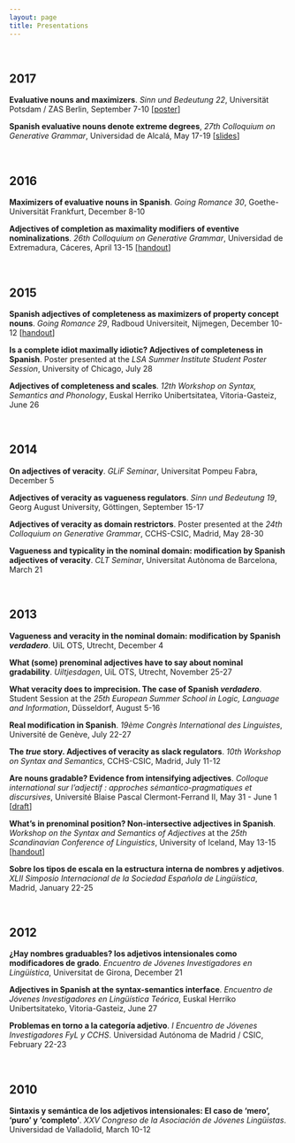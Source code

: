 ```yaml
---
layout: page
title: Presentations
---
```


<br/>

## 2017

**Evaluative nouns and maximizers**. _Sinn und Bedeutung 22_, Universität Potsdam / ZAS Berlin, September 7-10 [[poster](work/masia_sub22poster.pdf)]

**Spanish evaluative nouns denote extreme degrees**, _27th Colloquium on Generative Grammar_, Universidad de Alcalá, May 17-19 [[slides](work/masia_cgg27_slides.pdf)]

<br/>

## 2016

**Maximizers of evaluative nouns in Spanish**. _Going Romance 30_, Goethe-Universität Frankfurt, December 8-10

**Adjectives of completion as maximality modifiers of eventive nominalizations**. _26th Colloquium on Generative Grammar_, Universidad de Extremadura, Cáceres, April 13-15 [[handout](work/masia_cgg26_ho.pdf)]

<br/>

## 2015

**Spanish adjectives of completeness as maximizers of property concept nouns**. _Going Romance 29_, Radboud Universiteit, Nijmegen, December 10-12 [[handout](work/masia_gr29_ho.pdf)]

**Is a complete idiot maximally idiotic? Adjectives of completeness in Spanish**. Poster presented at the _LSA Summer Institute Student Poster Session_, University of Chicago, July 28

**Adjectives of completeness and scales**. _12th Workshop on Syntax, Semantics and Phonology_, Euskal Herriko Unibertsitatea, Vitoria-Gasteiz, June 26

<br/>

## 2014

**On adjectives of veracity**. _GLiF Seminar_, Universitat Pompeu Fabra, December 5

**Adjectives of veracity as vagueness regulators**. _Sinn und Bedeutung 19_, Georg August University, Göttingen, September 15-17

**Adjectives of veracity as domain restrictors**. Poster presented at the _24th Colloquium on Generative Grammar_, CCHS-CSIC, Madrid, May 28-30

**Vagueness and typicality in the nominal domain: modification by Spanish adjectives of veracity**. _CLT Seminar_, Universitat Autònoma de Barcelona, March 21

<br/>

## 2013

**Vagueness and veracity in the nominal domain: modification by Spanish _verdadero_**. UiL OTS, Utrecht, December 4

**What (some) prenominal adjectives have to say about nominal gradability**. _Uiltjesdagen_, UiL OTS, Utrecht, November 25-27

**What veracity does to imprecision. The case of Spanish _verdadero_**. Student Session at the _25th European Summer School in Logic, Language and Information_, Düsseldorf, August 5-16

**Real modification in Spanish**. _19ème Congrès International des Linguistes_, Université de Genève, July 22-27

**The _true_ story. Adjectives of veracity as slack regulators**. _10th Workshop on Syntax and Semantics_, CCHS-CSIC, Madrid, July 11-12

**Are nouns gradable? Evidence from intensifying adjectives**. _Colloque international sur l’adjectif : approches sémantico-pragmatiques et discursives_, Université Blaise Pascal Clermont-Ferrand II, May 31 - June 1 [[draft](work/masia_arenounsgradable.pdf)]

**What’s in prenominal position? Non-intersective adjectives in Spanish**. _Workshop on the Syntax and Semantics of Adjectives_ at the _25th Scandinavian Conference of Linguistics_, University of Iceland, May 13-15  [[handout](work/masia_reykjavikho.pdf)]

**Sobre los tipos de escala en la estructura interna de nombres y adjetivos**. _XLII Simposio Internacional de la Sociedad Española de Lingüística_, Madrid, January 22-25

<br/>

## 2012

**¿Hay nombres graduables? los adjetivos intensionales como modificadores de grado**. _Encuentro de Jóvenes Investigadores en Lingüística_, Universitat de Girona, December 21

**Adjectives in Spanish at the syntax-semantics interface**. _Encuentro de Jóvenes Investigadores en Lingüística Teórica_, Euskal Herriko Unibertsitateko, Vitoria-Gasteiz, June 27

**Problemas en torno a la categoría adjetivo**. _I Encuentro de Jóvenes Investigadores FyL y CCHS_. Universidad Autónoma de Madrid / CSIC, February 22-23

<br/>

## 2010

**Sintaxis y semántica de los adjetivos intensionales: El caso de ‘mero’, ‘puro’ y ‘completo’**. _XXV Congreso de la Asociación de Jóvenes Lingüistas_. Universidad de Valladolid, March 10-12
